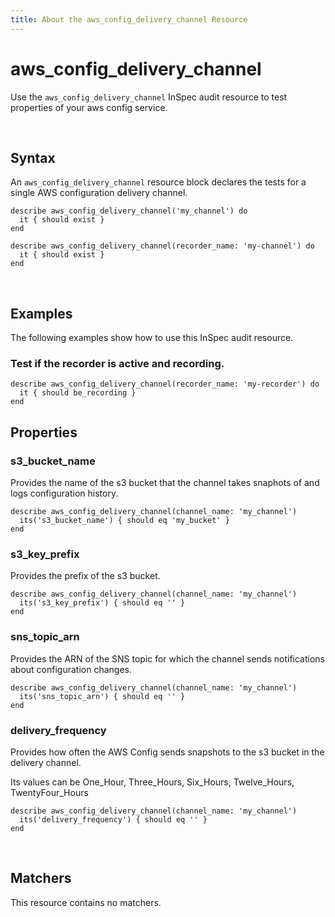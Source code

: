 ```yaml
---
title: About the aws_config_delivery_channel Resource
---
```


# aws_config_delivery_channel

Use the `aws_config_delivery_channel` InSpec audit resource to test properties of your aws config service.

<br>

## Syntax

An `aws_config_delivery_channel` resource block declares the tests for a single AWS configuration delivery channel.

    describe aws_config_delivery_channel('my_channel') do
      it { should exist }
    end

    describe aws_config_delivery_channel(recorder_name: 'my-channel') do
      it { should exist }
    end

<br>

## Examples

The following examples show how to use this InSpec audit resource.

### Test if the recorder is active and recording.

    describe aws_config_delivery_channel(recorder_name: 'my-recorder') do
      it { should be_recording }
    end
    
## Properties
    
### s3_bucket_name

Provides the name of the s3 bucket that the channel takes snaphots of and logs configuration history.

    describe aws_config_delivery_channel(channel_name: 'my_channel')
      its('s3_bucket_name') { should eq 'my_bucket' }
    end
    
### s3_key_prefix

Provides the prefix of the s3 bucket.

    describe aws_config_delivery_channel(channel_name: 'my_channel')
      its('s3_key_prefix') { should eq '' }
    end
    
### sns_topic_arn

Provides the ARN of the SNS topic for which the channel sends notifications about configuration changes.

    describe aws_config_delivery_channel(channel_name: 'my_channel')
      its('sns_topic_arn') { should eq '' }
    end
    
### delivery_frequency

Provides how often the AWS Config sends snapshots to the s3 bucket in the delivery channel.

Its values can be One_Hour, Three_Hours, Six_Hours, Twelve_Hours, TwentyFour_Hours

    describe aws_config_delivery_channel(channel_name: 'my_channel')
      its('delivery_frequency') { should eq '' }
    end
    
    
<br>

## Matchers

This resource contains no matchers.

